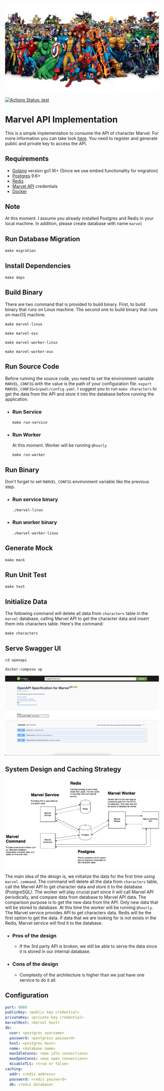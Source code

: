 ![](marvel.png?raw=true)

[![Actions Status: test](https://github.com/didiyudha/marvel/workflows/test/badge.svg)](https://github.com/didiyudha/marvel/actions?query=workflow%3A"test")

# Marvel API Implementation
This is a simple implementation to consume the API of character Marvel. 
For more information you can take look [here](https://developer.marvel.com/). 
You need to register and generate public and private key to access the API.

## Requirements
* [Golang](https://golang.org/dl/) version go1.16+ (Since we use embed functionality for migration)
* [Postgres](https://www.postgresql.org/download/) 9.6+
* [Redis](https://redis.io/)
* [Marvel API](https://developer.marvel.com/) credentials
* [Docker](https://www.docker.com/)

## Note
At this moment. I assume you already installed Postgres and Redis in your local machine. In addition, please 
create database with name `marvel`

## Run Database Migration
```shell
make migration
```

## Install Dependencies
```shell
make deps
```

## Build Binary
There are two command that is provided to build binary. First, to build binary that runs on Linux machine. The second
one to build binary that runs on macOS machine.

```shell
make marvel-linux
```
```shell
make marvel-osx
```

```shell
make marvel-worker-linux
```
```shell
make marvel-worker-osx
```

## Run Source Code
Before running the source code, you need to set the environment variable `MARVEL_CONFIG` with the value is the path 
of your configuration file. `export MARVEL_CONFIG=$(pwd)/config.yaml`. I suggest you to run `make characters` to get the data
from the API and store it into the database before running the application.

* ### Run Service
    ```shell
    make run-service
    ```

* ### Run Worker
    At this moment. Worker will be running `@hourly`
    ```shell
    make run-worker
    ```

## Run Binary
Don't forget to set `MARVEL_CONFIG` environment variable like the previous step.

* ### Run service binary
    ```shell
    ./marvel-linux
    ```

* ### Run worker binary
    ```shell
    ./marvel-worker-linux
    ```

## Generate Mock
```shell
make mock
```

## Run Unit Test
```shell
make test
```


## Initialize Data
The following command will delete all data from `characters` table in the `marvel` database, calling Marvel API 
to get the character data and insert them into characters table. Here's the command:
```shell
make characters
```

## Serve Swagger UI
```shell
cd openapi 
```
```shell
docker-compose up 
```

![](swagger.png?raw=true)

## System Design and Caching Strategy
![](system-design.png?raw=true)

The main idea of the design is, we initialize the data for the first time using `marvel command`. The command
will delete all the data from `characters` table, call the Marvel API to get character data and store it to
the database (PostgreSQL). The worker will play crucial part since it will call Marvel API periodically, and compare
data from database to Marvel API data. The comparison purpose is to get the new data from the API. Only new data that
will be stored to database. At this time the worker will be running `@hourly`. The Marvel service provides API to get 
characters data. Redis will be the first option to get the data. If data that we are looking for is not exists
in the Redis, Marvel service will find it to the database. 

* ### Pros of the design
    * If the 3rd party API is broken, we still be able to serve the data since it is stored in our internal database.
* ### Cons of the design
  * Complexity of the architecture is higher than we just have one service to do it all.

## Configuration
```yaml
port: 8080
publicKey: <public key credential>
privateKey: <private key credential>
marvelHost: <marvel host>
db:
  user: <postgres username>
  password: <postgress password>
  host: <postgres host>
  name: <database name>
  maxIdleConns: <max idle connections>
  maxOpenConns: <max open connections>
  disableTLS: <true or false>
caching:
  addr: <redis address>
  password: <redis password>
  db: <redis database>
```